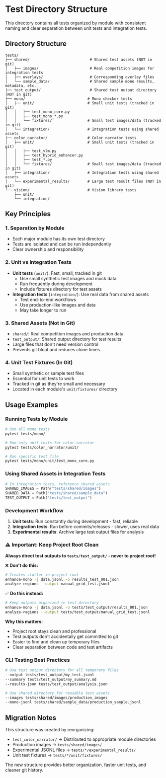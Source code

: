 # Test Directory Structure

This directory contains all tests organized by module with consistent naming and clear separation between unit tests and integration tests.

## Directory Structure

```
tests/
├── shared/                           # Shared test assets (NOT in git)
│   ├── images/                       # Real competition images for integration tests
│   ├── overlays/                     # Corresponding overlay files
│   └── sample_data/                  # Shared sample mono results, metadata, etc.
├── test_output/                      # Shared test output directory (NOT in git)
├── mono/                            # Mono checker tests
│   ├── unit/                        # Small unit tests (tracked in git)
│   │   ├── test_mono_core.py
│   │   ├── test_mono_*.py
│   │   └── fixtures/                # Small test images/data (tracked in git)
│   └── integration/                 # Integration tests using shared assets
├── color_narrator/                  # Color narrator tests
│   ├── unit/                        # Small unit tests (tracked in git)
│   │   ├── test_vlm.py
│   │   ├── test_hybrid_enhancer.py
│   │   ├── test_*.py
│   │   └── fixtures/                # Small test images/data (tracked in git)
│   ├── integration/                 # Integration tests using shared assets
│   └── experimental_results/        # Large test result files (NOT in git)
└── vision/                          # Vision library tests
    ├── unit/
    └── integration/
```

## Key Principles

### 1. **Separation by Module**
- Each major module has its own test directory
- Tests are isolated and can be run independently
- Clear ownership and responsibility

### 2. **Unit vs Integration Tests**
- **Unit tests** (`unit/`): Fast, small, tracked in git
  - Use small synthetic test images and mock data
  - Run frequently during development
  - Include fixtures directory for test assets
- **Integration tests** (`integration/`): Use real data from shared assets
  - Test end-to-end workflows
  - Use production-like images and data
  - May take longer to run

### 3. **Shared Assets (Not in Git)**
- `shared/`: Real competition images and production data
- `test_output/`: Shared output directory for test results
- Large files that don't need version control
- Prevents git bloat and reduces clone times

### 4. **Unit Test Fixtures (In Git)**
- Small synthetic or sample test files
- Essential for unit tests to work
- Tracked in git as they're small and necessary
- Located in each module's `unit/fixtures/` directory

## Usage Examples

### Running Tests by Module
```bash
# Run all mono tests
pytest tests/mono/

# Run only unit tests for color narrator
pytest tests/color_narrator/unit/

# Run specific test file
pytest tests/mono/unit/test_mono_core.py
```

### Using Shared Assets in Integration Tests
```python
# In integration tests, reference shared assets
SHARED_IMAGES = Path("tests/shared/images")
SHARED_DATA = Path("tests/shared/sample_data")
TEST_OUTPUT = Path("tests/test_output")
```

### Development Workflow
1. **Unit tests**: Run constantly during development - fast, reliable
2. **Integration tests**: Run before commits/releases - slower, uses real data
3. **Experimental results**: Archive large test output files for analysis

### ⚠️ **Important: Keep Project Root Clean**
**Always direct test outputs to `tests/test_output/` - never to project root!**

❌ **Don't do this:**
```bash
# Creates clutter in project root
enhance-mono -j data.jsonl -o results_test_001.json
analyze-regions --output manual_grid_test.jsonl
```

✅ **Do this instead:**
```bash
# Keep outputs organized in test directory
enhance-mono -j data.jsonl -o tests/test_output/results_001.json
analyze-regions --output tests/test_output/manual_grid_test.jsonl
```

**Why this matters:**
- Project root stays clean and professional
- Test outputs don't accidentally get committed to git
- Easier to find and clean up temporary files
- Clear separation between code and test artifacts

### CLI Testing Best Practices
```bash
# Use test output directory for all temporary files
--output tests/test_output/my_test.jsonl
--summary tests/test_output/my_summary.md
--results-json tests/test_output/analysis.json

# Use shared directory for reusable test assets
--images tests/shared/images/production_images
--mono-jsonl tests/shared/sample_data/production_sample.jsonl
```

## Migration Notes

This structure was created by reorganizing:
- `test_color_narrator/` → Distributed to appropriate module directories
- Production images → `tests/shared/images/`
- Experimental JSONL files → `tests/*/experimental_results/`
- Unit test fixtures → `tests/*/unit/fixtures/`

The new structure provides better organization, faster unit tests, and cleaner git history.
